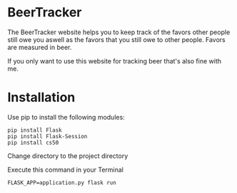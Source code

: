 # BeerTracker

The BeerTracker website helps you to keep track of the favors other people still owe you aswell as the favors that you still owe to other people. Favors are measured in beer.

If you only want to use this website for tracking beer that's also fine with me.

# Installation

Use pip to install the following modules:
```
pip install Flask
pip install Flask-Session
pip install cs50
```
Change directory to the project directory

Execute this command in your Terminal
```
FLASK_APP=application.py flask run
